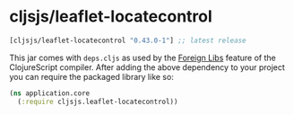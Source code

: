 # cljsjs/leaflet-locatecontrol

[](dependency)
```clojure
[cljsjs/leaflet-locatecontrol "0.43.0-1"] ;; latest release
```
[](/dependency)

This jar comes with `deps.cljs` as used by the [Foreign Libs][flibs] feature
of the ClojureScript compiler. After adding the above dependency to your project
you can require the packaged library like so:

```clojure
(ns application.core
  (:require cljsjs.leaflet-locatecontrol))
```

[flibs]: https://github.com/clojure/clojurescript/wiki/Packaging-Foreign-Dependencies

